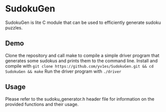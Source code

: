 # SudokuGen
SudokuGen is lite C module that can be used to efficiently generate sudoku puzzles. 

## Demo 
Clone the repository and call make to compile a simple driver program that generates some sudokus and prints them to the command line. 
Install and compile with `git clone https://github.com/yv1es/SudokuGen.git && cd SudokuGen && make` Run the driver program with `./driver`


## Usage
Please refer to the sudoku_generator.h header file for information on the provided functions and their usage. 
